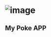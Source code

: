 # ![image](https://github.com/karanm645/poke-app/assets/79548116/24d029c9-6f96-475a-867c-d5745e91fc4b)
## My Poke APP
